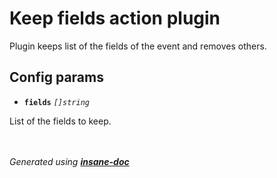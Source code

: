 # Keep fields action plugin
Plugin keeps list of the fields of the event and removes others.

## Config params
- **`fields`** *`[]string`*    

List of the fields to keep.
<br><br>


<br>*Generated using [__insane-doc__](https://github.com/vitkovskii/insane-doc)*